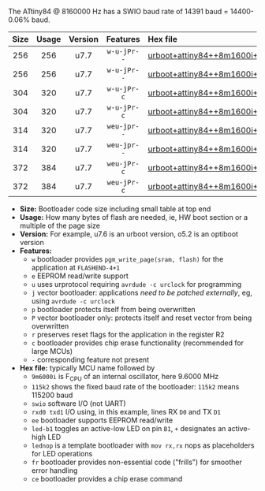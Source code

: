 The ATtiny84 @ 8160000 Hz has a SWIO baud rate of 14391 baud = 14400-0.06% baud.

|Size|Usage|Version|Features|Hex file|
|:-:|:-:|:-:|:-:|:--|
|256|256|u7.7|`w-u-jPr--`|[urboot+attiny84++8m1600i+++14k4_swio_rxa3_txa2_led+a4.hex](https://raw.githubusercontent.com/stefanrueger/urboot.hex/main/mcus/attiny84/internal_oscillator/fint++8m1600_Hz/br+++14k4_bps/urboot+attiny84++8m1600i+++14k4_swio_rxa3_txa2_led+a4.hex)|
|256|256|u7.7|`w-u-jPr--`|[urboot+attiny84++8m1600i+++14k4_swio_rxa3_txa2_lednop.hex](https://raw.githubusercontent.com/stefanrueger/urboot.hex/main/mcus/attiny84/internal_oscillator/fint++8m1600_Hz/br+++14k4_bps/urboot+attiny84++8m1600i+++14k4_swio_rxa3_txa2_lednop.hex)|
|304|320|u7.7|`w-u-jPr-c`|[urboot+attiny84++8m1600i+++14k4_swio_rxa3_txa2_led+a4_fr_ce.hex](https://raw.githubusercontent.com/stefanrueger/urboot.hex/main/mcus/attiny84/internal_oscillator/fint++8m1600_Hz/br+++14k4_bps/urboot+attiny84++8m1600i+++14k4_swio_rxa3_txa2_led+a4_fr_ce.hex)|
|304|320|u7.7|`w-u-jPr-c`|[urboot+attiny84++8m1600i+++14k4_swio_rxa3_txa2_lednop_fr_ce.hex](https://raw.githubusercontent.com/stefanrueger/urboot.hex/main/mcus/attiny84/internal_oscillator/fint++8m1600_Hz/br+++14k4_bps/urboot+attiny84++8m1600i+++14k4_swio_rxa3_txa2_lednop_fr_ce.hex)|
|314|320|u7.7|`weu-jpr--`|[urboot+attiny84++8m1600i+++14k4_swio_rxa3_txa2_ee_led+a4.hex](https://raw.githubusercontent.com/stefanrueger/urboot.hex/main/mcus/attiny84/internal_oscillator/fint++8m1600_Hz/br+++14k4_bps/urboot+attiny84++8m1600i+++14k4_swio_rxa3_txa2_ee_led+a4.hex)|
|314|320|u7.7|`weu-jpr--`|[urboot+attiny84++8m1600i+++14k4_swio_rxa3_txa2_ee_lednop.hex](https://raw.githubusercontent.com/stefanrueger/urboot.hex/main/mcus/attiny84/internal_oscillator/fint++8m1600_Hz/br+++14k4_bps/urboot+attiny84++8m1600i+++14k4_swio_rxa3_txa2_ee_lednop.hex)|
|372|384|u7.7|`weu-jPr-c`|[urboot+attiny84++8m1600i+++14k4_swio_rxa3_txa2_ee_led+a4_fr_ce.hex](https://raw.githubusercontent.com/stefanrueger/urboot.hex/main/mcus/attiny84/internal_oscillator/fint++8m1600_Hz/br+++14k4_bps/urboot+attiny84++8m1600i+++14k4_swio_rxa3_txa2_ee_led+a4_fr_ce.hex)|
|372|384|u7.7|`weu-jPr-c`|[urboot+attiny84++8m1600i+++14k4_swio_rxa3_txa2_ee_lednop_fr_ce.hex](https://raw.githubusercontent.com/stefanrueger/urboot.hex/main/mcus/attiny84/internal_oscillator/fint++8m1600_Hz/br+++14k4_bps/urboot+attiny84++8m1600i+++14k4_swio_rxa3_txa2_ee_lednop_fr_ce.hex)|

- **Size:** Bootloader code size including small table at top end
- **Usage:** How many bytes of flash are needed, ie, HW boot section or a multiple of the page size
- **Version:** For example, u7.6 is an urboot version, o5.2 is an optiboot version
- **Features:**
  + `w` bootloader provides `pgm_write_page(sram, flash)` for the application at `FLASHEND-4+1`
  + `e` EEPROM read/write support
  + `u` uses urprotocol requiring `avrdude -c urclock` for programming
  + `j` vector bootloader: applications *need to be patched externally*, eg, using `avrdude -c urclock`
  + `p` bootloader protects itself from being overwritten
  + `P` vector bootloader only: protects itself and reset vector from being overwritten
  + `r` preserves reset flags for the application in the register R2
  + `c` bootloader provides chip erase functionality (recommended for large MCUs)
  + `-` corresponding feature not present
- **Hex file:** typically MCU name followed by
  + `9m6000i` is F<sub>CPU</sub> of an internal oscillator, here 9.6000 MHz
  + `115k2` shows the fixed baud rate of the bootloader: `115k2` means 115200 baud
  + `swio` software I/O (not UART)
  + `rxd0 txd1` I/O using, in this example, lines RX `D0` and TX `D1`
  + `ee` bootloader supports EEPROM read/write
  + `led-b1` toggles an active-low LED on pin `B1`, `+` designates an active-high LED
  + `lednop` is a template bootloader with `mov rx,rx` nops as placeholders for LED operations
  + `fr` bootloader provides non-essential code ("frills") for smoother error handling
  + `ce` bootloader provides a chip erase command
